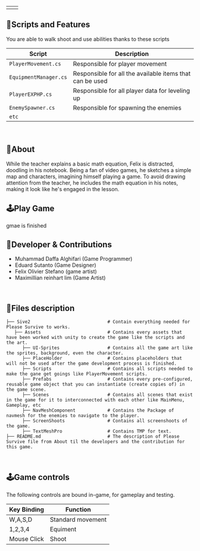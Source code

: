 <table>
  <tr>
    <td align="left" width="50%">
      <!-- <img width="100%" alt="gif1" src="https://github.com/user-attachments/assets/a01eef8e-4281-4a45-ba5e-da38af4e47fb"> -->
    </td>
    <td align="right" width="50%">
      <!-- <img width="100%" alt="gif2" src="https://github.com/user-attachments/assets/f96b78ce-3f23-4b2e-a17f-c7c1581d5cf5"> -->
    </td>
  </tr>
</table>

<p align="center">
  <!-- <img width="100%" alt="gif3" src="https://github.com/user-attachments/assets/2882e5c3-3b05-4ca6-8a0e-6f1ca2bb0c76"> -->
</p>

##  📜Scripts and Features

You are able to walk shoot and use abilities thanks to these scripts

|  Script                  | Description                                                  |
| -------------------      | ------------------------------------------------------------ |
| `PlayerMovement.cs`      | Responsible for player movement                              |
| `EquipmentManager.cs`    | Responsible for all the available items that can be used     |
| `PlayerEXPHP.cs`         | Responsible for all player data for leveling up              |
| `EnemySpawner.cs`        | Responsible for spawning the enemies                         |
| `etc`                    |

<br>


## 🔴About
While the teacher explains a basic math equation, Felix is distracted, doodling in his notebook. Being a fan of video games, 
he sketches a simple map and characters, imagining himself playing a game. To avoid drawing attention from the teacher, he includes 
the math equation in his notes, making it look like he's engaged in the lesson.
<br>

## 🕹️Play Game
gmae is finished
<br>

## 👤Developer & Contributions
- Muhammad Daffa Alghifari (Game Programmer)
- Eduard Sutanto (Game Designer)
- Felix Olivier Stefano (game artist)
- Maximillian reinhart lim (Game Artist)
<br>

## 📂Files description

```
├── Sive2                             # Contain everything needed for Please Survive to works.
   ├── Assets                         # Contains every assets that have been worked with unity to create the game like the scripts and the art.
      ├── UI-Sprites                  # Contains all the game art like the sprites, background, even the character.
      ├── PlaceHolder                 # Contains placeholders that will not be used after the game development process is finished.
      ├── Scripts                     # Contains all scripts needed to make the gane get goings like PlayerMovement scripts.
      ├── Prefabs                     # Contains every pre-configured, reusable game object that you can instantiate (create copies of) in the game scene.
      ├── Scenes                      # Contains all scenes that exist in the game for it to interconnected with each other like MainMenu, Gameplay, etc
      ├── NavMeshComponent            # Contains the Package of navmesh for the enemies to navigate to the player.
      ├── ScreenShoots                # Contains all screenshoots of the game.
      ├── TextMeshPro                 # Contains TMP for text.
├── README.md                         # The description of Please Survive file from About til the developers and the contribution for this game.
```
      

<br>

## 🕹️Game controls

The following controls are bound in-game, for gameplay and testing.

| Key Binding       | Function          |
| ----------------- | ----------------- |
| W,A,S,D           | Standard movement |
| 1,2,3,4           | Equiment          |
| Mouse Click       | Shoot             |

<br>
